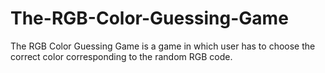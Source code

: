 # The-RGB-Color-Guessing-Game
The RGB Color Guessing Game is a game in which user has to choose the correct color corresponding to the random RGB code.
